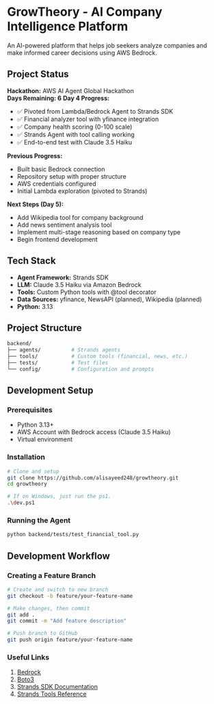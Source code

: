 # GrowTheory - AI Company Intelligence Platform

An AI-powered platform that helps job seekers analyze companies and make informed career decisions using AWS Bedrock.

## Project Status

**Hackathon:** AWS AI Agent Global Hackathon  
**Days Remaining: 6** 
**Day 4 Progress:**
- ✅ Pivoted from Lambda/Bedrock Agent to Strands SDK
- ✅ Financial analyzer tool with yfinance integration
- ✅ Company health scoring (0-100 scale)
- ✅ Strands Agent with tool calling working
- ✅ End-to-end test with Claude 3.5 Haiku

**Previous Progress:**
- Built basic Bedrock connection
- Repository setup with proper structure
- AWS credentials configured
- Initial Lambda exploration (pivoted to Strands)

**Next Steps (Day 5):**
- Add Wikipedia tool for company background
- Add news sentiment analysis tool
- Implement multi-stage reasoning based on company type
- Begin frontend development

## Tech Stack

- **Agent Framework:** Strands SDK
- **LLM:** Claude 3.5 Haiku via Amazon Bedrock
- **Tools:** Custom Python tools with @tool decorator
- **Data Sources:** yfinance, NewsAPI (planned), Wikipedia (planned)
- **Python:** 3.13

## Project Structure
```bash
backend/
├── agents/          # Strands agents
├── tools/           # Custom tools (financial, news, etc.)
├── tests/           # Test files
└── config/          # Configuration and prompts
```

## Development Setup

### Prerequisites
- Python 3.13+
- AWS Account with Bedrock access (Claude 3.5 Haiku)
- Virtual environment

### Installation
```bash
# Clone and setup
git clone https://github.com/alisayeed248/growtheory.git
cd growtheory

# If on Windows, just run the ps1.
.\dev.ps1
```

### Running the Agent
```bash
python backend/tests/test_financial_tool.py
```
## Development Workflow

### Creating a Feature Branch
```bash
# Create and switch to new branch
git checkout -b feature/your-feature-name

# Make changes, then commit
git add .
git commit -m "Add feature description"

# Push branch to GitHub
git push origin feature/your-feature-name
```

### Useful Links
1. [Bedrock](https://docs.aws.amazon.com/bedrock/)
2. [Boto3](https://boto3.amazonaws.com/v1/documentation/api/latest/reference/services/bedrock-runtime.html)
3. [Strands SDK Documentation](https://strandsagents.com/latest/documentation/docs/examples/)
4. [Strands Tools Reference](https://strandsagents.com/latest/documentation/docs/user-guide/concepts/tools/community-tools-package/)

